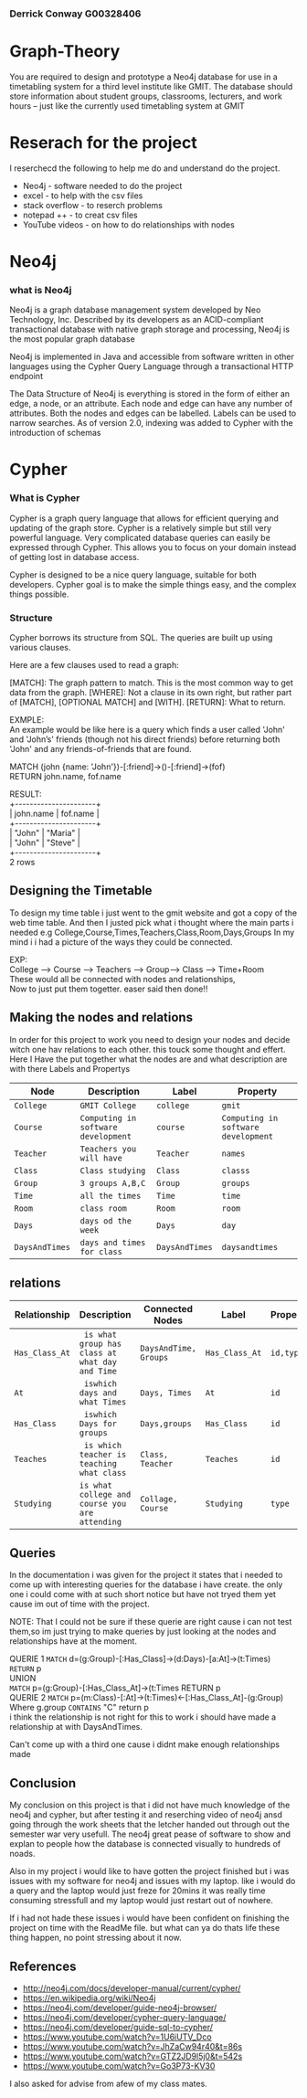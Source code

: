 ### Derrick Conway G00328406
# Graph-Theory
You are required to design and prototype a Neo4j database for use
in a timetabling system for a third level institute like GMIT. The database
should store information about student groups, classrooms, lecturers, and
work hours – just like the currently used timetabling system at GMIT 


# Reserach for the project
I reserchecd the following to help me do and understand do the project.
* Neo4j - software needed to do the project
* excel - to help with the csv files
* stack overflow - to reserch problems 
* notepad ++ - to creat csv files
* YouTube videos - on how to do relationships with nodes

# Neo4j
### what is Neo4j
Neo4j is a graph database management system developed by Neo Technology, Inc. Described by its developers as an ACID-compliant transactional database with native graph storage and processing, Neo4j is the most popular graph database  

Neo4j is implemented in Java and accessible from software written in other languages using the Cypher Query Language through a transactional HTTP endpoint

The Data Structure of Neo4j is everything is stored in the form of either an edge, a node, or an attribute. Each node and edge can have any number of attributes. Both the nodes and edges can be labelled. Labels can be used to narrow searches. As of version 2.0, indexing was added to Cypher with the introduction of schemas

# Cypher
### What is Cypher
Cypher is a graph query language that allows for efficient querying and updating of the graph store. Cypher is a relatively simple but still very powerful language. Very complicated database queries can easily be expressed through Cypher. This allows you to focus on your domain instead of getting lost in database access.

Cypher is designed to be a nice query language, suitable for both developers. Cypher goal is to make the simple things easy, and the complex things possible.

### Structure

Cypher borrows its structure from SQL.
The queries are built up using various clauses.

Here are a few clauses used to read a graph:

[MATCH]: The graph pattern to match. This is the most common way to get data from the graph.
[WHERE]: Not a clause in its own right, but rather part of [MATCH], [OPTIONAL MATCH] and [WITH]. 
[RETURN]: What to return.

EXMPLE:  
An example would be like here is a query which finds a user called 'John' and 'John’s' friends (though not his direct friends) before returning both 'John' and any friends-of-friends that are found.  

MATCH (john {name: 'John'})-[:friend]->()-[:friend]->(fof)  
RETURN john.name, fof.name  

RESULT:  
+----------------------+  
| john.name | fof.name |  
+----------------------+  
| "John"    | "Maria"  |  
| "John"    | "Steve"  |  
+----------------------+  
2 rows  

## Designing the Timetable

To design my time table i just went to the gmit website and got a copy of the web time table.
And then I justed pick what i thought where the main parts i needed e.g College,Course,Times,Teachers,Class,Room,Days,Groups
In my mind i i had a picture of the ways they could be connected.  

EXP:  
College --> Course --> Teachers --> Group--> Class --> Time+Room  
These would all be connected with nodes and relationships,  
Now to just put them togetter. easer said then done!!

## Making the nodes and relations

In order for this project to work you need to design your nodes and decide witch one hav relations to each other. this touck some thought and effert.
Here I Have the put together what the nodes are and what description are with there Labels and Propertys 

| Node | Description | Label | Property |
| --- | --- | --- | --- |  
| `College` | `GMIT College`| `college` | `gmit` |
| `Course` | `Computing in software development` | `course` |	`Computing in software development`|  
| `Teacher` | `Teachers you will have` | `Teacher` |	`names` |  
| `Class` | `Class studying` | `Class` | `classs` |  
| `Group` | `3 groups A,B,C` | `Group` | `groups` | 
| `Time` | `all the times` | `Time` |	`time` | 
| `Room` | `class room` | `Room` | `room` | 
| `Days` | `days od the week` | `Days` | `day`| 
| `DaysAndTimes ` | `days and times for class` | `DaysAndTimes` | `daysandtimes` |

## relations

| Relationship | Description | Connected Nodes | Label | Property |
| --- | --- | --- | --- | --- | 
| `Has_Class_At` | ` is what group has class at what day and Time` |	`DaysAndTime, Groups` |	`Has_Class_At` | `id,type`|
| `At` | ` iswhich days and what Times` |	`Days, Times` |	`At` |	`id` |
| `Has_Class` |	` iswhich Days for groups` |	`Days,groups` |	`Has_Class` |	`id` |
| `Teaches` |	` is which teacher is teaching what class` | `Class, Teacher` |	`Teaches` |	`id` |
| `Studying` | `is what college and course you are attending` |	`Collage, Course` |	`Studying`	| `type` |

## Queries

In the documentation i was given for the project it states that i needed to come up with interesting queries for the database i have create. the only one i could come with at such short notice but have not tryed them yet cause im out of time with the project.  

NOTE: That I could not be sure if these querie are right cause i can not test them,so im just trying to make queries by just looking at the nodes and relationships have at the moment.  

QUERIE 1
`MATCH` d=(g:Group)-[:Has_Class]->(d:Days)-[a:At]->(t:Times) `RETURN` p  
UNION  
`MATCH` p=(g:Group)-[:Has_Class_At]->(t:Times RETURN p  
QUERIE 2
`MATCH` p=(m:Class)-[:At]->(t:Times)<-[:Has_Class_At]-(g:Group) Where g.group `CONTAINS` "C" return p  
i think the relationship is not right for this to work i should have made a relationship at with DaysAndTimes.

Can't come up with a third one cause i didnt make enough relationships made

## Conclusion

My conclusion on this project is that i did not have much knowledge of the neo4j and cypher, but after testing it and reserching video of neo4j ansd going through the work sheets that the letcher handed out through out the semester war very usefull. The neo4j great pease of software to show and explan to people how the database is connected visually to hundreds of noads.  

Also in my project i would like to have gotten the project finished but i was issues with my software for neo4j and issues with my laptop. like i would do a query and the laptop would just freze for 20mins it was really time consuming stressfull and my laptop would just restart out of nowhere.  

If i had not hade these issues i would have been confident on finishing the project on time with the ReadMe file. but what can ya do thats life these thing happen, no point stressing about it now.

## References

* http://neo4j.com/docs/developer-manual/current/cypher/
* https://en.wikipedia.org/wiki/Neo4j
* https://neo4j.com/developer/guide-neo4j-browser/
* https://neo4j.com/developer/cypher-query-language/
* https://neo4j.com/developer/guide-sql-to-cypher/
* https://www.youtube.com/watch?v=1U6iUTV_Dco
* https://www.youtube.com/watch?v=JhZaCw94r40&t=86s
* https://www.youtube.com/watch?v=GTZ2JD9l5j0&t=542s
* https://www.youtube.com/watch?v=Go3P73-KV30  


I also asked for advise from afew of my class mates.

